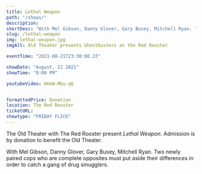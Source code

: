 ```yaml
---
title: Lethal Weapon
path: "/shows/"
description:  
shortDesc: "With Mel Gibson, Danny Glover, Gary Busey, Mitchell Ryan. Two newly paired cops who are complete opposites must put aside their differences in order to catch a gang of drug smugglers."
slug: /lethal-weapon
img: lethal-weapon.jpg
imgAlt: Old Theater presents Ghostbusters at the Red Rooster

eventTime: "2021-08-21T23:30:00.2Z"

showDate: "August, 21 2021"
showTime: "8:00 PM"

youtubeVideo: bKeW-MGu-qQ


formattedPrice: Donation
location: The Red Rooster
ticketURL: 
showtype: "FRIDAY FLICK"
---
```


The Old Theater with The Red Rooster present *Lethal Weapon*.  Admission is by donation to benefit the Old Theater.
  
With Mel Gibson, Danny Glover, Gary Busey, Mitchell Ryan. Two newly paired cops who are complete opposites must put aside their differences in order to catch a gang of drug smugglers.
